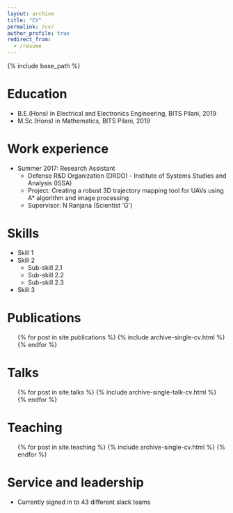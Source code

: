 ```yaml
---
layout: archive
title: "CV"
permalink: /cv/
author_profile: true
redirect_from:
  - /resume
---
```


{% include base_path %}

Education
======
* B.E.(Hons) in Electrical and Electronics Engineering, BITS Pilani, 2019
* M.Sc.(Hons) in Mathematics, BITS Pilani, 2019

Work experience
======
* Summer 2017: Research Assistant
  * Defense R&D Organization (DRDO) - Institute of Systems Studies and Analysis (ISSA)
  * Project: Creating a robust 3D trajectory mapping tool for UAVs using A* algorithm and image processing 
  * Supervisor: N Ranjana (Scientist 'G')
  
Skills
======
* Skill 1
* Skill 2
  * Sub-skill 2.1
  * Sub-skill 2.2
  * Sub-skill 2.3
* Skill 3

Publications
======
  <ul>{% for post in site.publications %}
    {% include archive-single-cv.html %}
  {% endfor %}</ul>
  
Talks
======
  <ul>{% for post in site.talks %}
    {% include archive-single-talk-cv.html %}
  {% endfor %}</ul>
  
Teaching
======
  <ul>{% for post in site.teaching %}
    {% include archive-single-cv.html %}
  {% endfor %}</ul>
  
Service and leadership
======
* Currently signed in to 43 different slack teams
